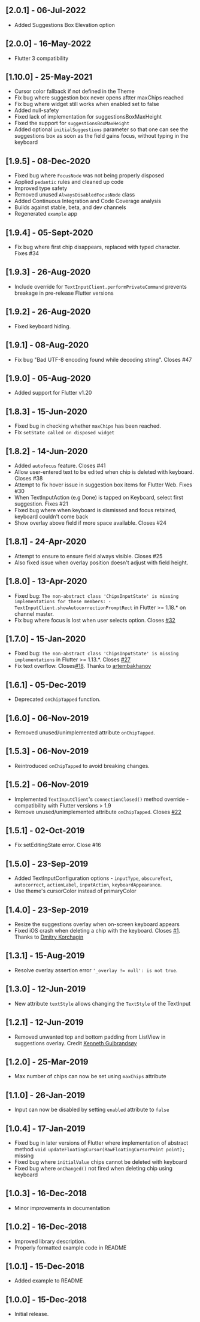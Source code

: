 ## [2.0.1] - 06-Jul-2022
- Added Suggestions Box Elevation option

## [2.0.0] - 16-May-2022
* Flutter 3 compatibility 

## [1.10.0] - 25-May-2021
- Cursor color fallback if not defined in the Theme
- Fix bug where suggestion box never opens aftter maxChips reached
- Fix bug where widget still works when enabled set to false
- Added null-safety
- Fixed lack of implementation for suggestionsBoxMaxHeight
- Fixed the support for `suggestionsBoxMaxHeight`
- Added optional `initialSuggestions` parameter so that one can see the suggestions box as soon as the field gains focus, without typing in the keyboard

## [1.9.5] - 08-Dec-2020
- Fixed bug where `FocusNode` was not being properly disposed
- Applied `pedantic` rules and cleaned up code
- Improved type safety
- Removed unused `AlwaysDisabledFocusNode` class
- Added Continuous Integration and Code Coverage analysis
- Builds against stable, beta, and dev channels
- Regenerated `example` app

## [1.9.4] - 05-Sept-2020

- Fix bug where first chip disappears, replaced with typed character. Fixes #34

## [1.9.3] - 26-Aug-2020

- Include override for `TextInputClient.performPrivateCommand` prevents breakage in pre-release Flutter versions

## [1.9.2] - 26-Aug-2020

- Fixed keyboard hiding.

## [1.9.1] - 08-Aug-2020

- Fix bug "Bad UTF-8 encoding found while decoding string". Closes #47

## [1.9.0] - 05-Aug-2020

- Added support for Flutter v1.20

## [1.8.3] - 15-Jun-2020

- Fixed bug in checking whether `maxChips` has been reached.
- Fix `setState called on disposed widget`

## [1.8.2] - 14-Jun-2020

- Added `autofocus` feature. Closes #41
- Allow user-entered text to be edited when chip is deleted with keyboard. Closes #38
- Attempt to fix hover issue in suggestion box items for Flutter Web. Fixes #30
- When TextInputAction (e.g Done) is tapped on Keyboard, select first suggestion. Fixes #21
- Fixed bug where when keyboard is dismissed and focus retained, keyboard couldn't come back
- Show overlay above field if more space available. Closes #24

## [1.8.1] - 24-Apr-2020

- Attempt to ensure to ensure field always visible. Closes #25
- Also fixed issue when overlay position doesn't adjust with field height.

## [1.8.0] - 13-Apr-2020

- Fixed bug: `The non-abstract class 'ChipsInputState' is missing implementations for these members: - TextInputClient.showAutocorrectionPromptRect` in Flutter >= 1.18.\* on channel master.
- Fix bug where focus is lost when user selects option. Closes [#32](https://github.com/danvick/flutter_chips_input/issues/32)

## [1.7.0] - 15-Jan-2020

- Fixed bug: `The non-abstract class 'ChipsInputState' is missing implementations` in Flutter >= 1.13.\*. Closes [#27](https://github.com/danvick/flutter_chips_input/issues/27)
- Fix text overflow. Closes[#18](https://github.com/danvick/flutter_chips_input/issues/18). Thanks to [artembakhanov](https://github.com/artembakhanov)

## [1.6.1] - 05-Dec-2019

- Deprecated `onChipTapped` function.

## [1.6.0] - 06-Nov-2019

- Removed unused/unimplemented attribute `onChipTapped`.

## [1.5.3] - 06-Nov-2019

- Reintroduced `onChipTapped` to avoid breaking changes.

## [1.5.2] - 06-Nov-2019

- Implemented `TextInputClient`'s `connectionClosed()` method override - compatibility with Flutter versions > 1.9
- Remove unused/unimplemented attribute `onChipTapped`. Closes [#22](https://github.com/danvick/flutter_chips_input/issues/22)

## [1.5.1] - 02-Oct-2019

- Fix setEditingState error. Close #16

## [1.5.0] - 23-Sep-2019

- Added TextInputConfiguration options - `inputType`, `obscureText`, `autocorrect`, `actionLabel`, `inputAction`, `keyboardAppearance`.
- Use theme's cursorColor instead of primaryColor

## [1.4.0] - 23-Sep-2019

- Resize the suggestions overlay when on-screen keyboard appears
- Fixed iOS crash when deleting a chip with the keyboard. Closes [#1](https://github.com/danvick/flutter_chips_input/issues/1). Thanks to [Dmitry Korchagin](https://github.com/dgsc-fav)

## [1.3.1] - 15-Aug-2019

- Resolve overlay assertion error `'_overlay != null': is not true`.

## [1.3.0] - 12-Jun-2019

- New attribute `textStyle` allows changing the `TextStyle` of the TextInput

## [1.2.1] - 12-Jun-2019

- Removed unwanted top and bottom padding from ListView in suggestions overlay. Credit [Kenneth Gulbrandsøy](https://github.com/kengu)

## [1.2.0] - 25-Mar-2019

- Max number of chips can now be set using `maxChips` attribute

## [1.1.0] - 26-Jan-2019

- Input can now be disabled by setting `enabled` attribute to `false`

## [1.0.4] - 17-Jan-2019

- Fixed bug in later versions of Flutter where implementation of abstract method `void updateFloatingCursor(RawFloatingCursorPoint point);` missing
- Fixed bug where `initialValue` chips cannot be deleted with keyboard
- Fixed bug where `onChanged()` not fired when deleting chip using keyboard

## [1.0.3] - 16-Dec-2018

- Minor improvements in documentation

## [1.0.2] - 16-Dec-2018

- Improved library description.
- Properly formatted example code in README

## [1.0.1] - 15-Dec-2018

- Added example to README

## [1.0.0] - 15-Dec-2018

- Initial release.
